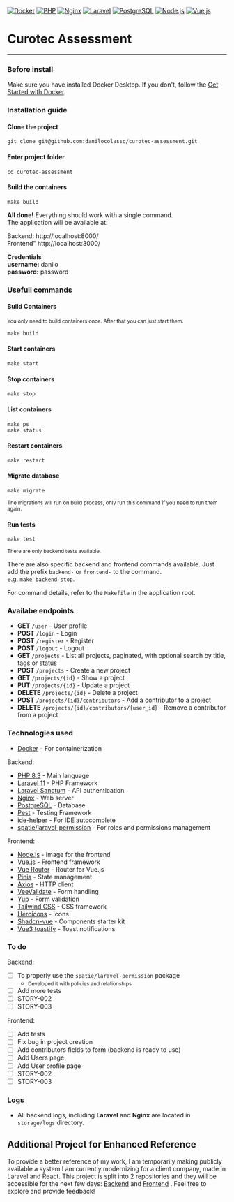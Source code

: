 [![Docker](https://img.shields.io/badge/Docker-27.3-2496ED?logo=docker&logoColor=white)](https://www.docker.com/)
[![PHP](https://img.shields.io/badge/PHP-8.3-777BB4?logo=php&logoColor=white)](https://www.php.net/releases/8.3/en.php)
[![Nginx](https://img.shields.io/badge/Nginx-1.26-269539?logo=nginx&logoColor=white)](https://www.nginx.com/)
[![Laravel](https://img.shields.io/badge/Laravel-11-FF2D20?logo=laravel&logoColor=white)](https://laravel.com/docs/11.x)
[![PostgreSQL](https://img.shields.io/badge/PostgreSQL-15-336791?logo=postgresql&logoColor=white)](https://www.postgresql.org/)
[![Node.js](https://img.shields.io/badge/Node.js-22-339933?logo=node.js&logoColor=white)](https://nodejs.org/)
[![Vue.js](https://img.shields.io/badge/Vue.js-3.5-4FC08D?logo=vue.js&logoColor=white)](https://vuejs.org/)

# Curotec Assessment

---

### Before install
Make sure you have installed Docker Desktop. If you don't, follow the <a href="https://www.docker.com/get-started" target="_blank">Get Started with Docker</a>.

### Installation guide

#### Clone the project
    git clone git@github.com:danilocolasso/curotec-assessment.git

#### Enter project folder
    cd curotec-assessment

#### Build the containers
    make build

**All done!** Everything should work with a single command. \
The application will be available at:

Backend: http://localhost:8000/ \
Frontend" http://localhost:3000/

**Credentials** \
**username:** danilo \
**password:** password

### Usefull commands
#### Build Containers
<sup>You only need to build containers once. After that you can just start them.</sup>

    make build

#### Start containers

    make start

#### Stop containers
    make stop

#### List containers
    make ps
    make status

#### Restart containers
    make restart

#### Migrate database
    make migrate
<sup>The migrations will run on build process, only run this command if you need to run them again.</sup>

#### Run tests
    make test
<sup>There are only backend tests available.</sup>

There are also specific backend and frontend commands available. Just add the prefix `backend-` or `frontend-` to the command. \
e.g. `make backend-stop`.

For command details, refer to the `Makefile` in the application root.

### Availabe endpoints
- **GET** `/user` - User profile
- **POST** `/login` - Login
- **POST** `/register` - Register
- **POST** `/logout` - Logout
- **GET** `/projects` - List all projects, paginated, with optional search by title, tags or status
- **POST** `/projects` - Create a new project
- **GET** `/projects/{id}` - Show a project
- **PUT** `/projects/{id}` - Update a project
- **DELETE** `/projects/{id}` - Delete a project
- **POST** `/projects/{id}/contributors` - Add a contributor to a project
- **DELETE** `/projects/{id}/contributors/{user_id}` - Remove a contributor from a project

### Technologies used
- [Docker](https://www.docker.com/) - For containerization

Backend:
- [PHP 8.3](https://www.php.net/releases/8.3/en.php) - Main language
- [Laravel 11](https://laravel.com/docs/11.x) - PHP Framework
- [Laravel Sanctum](https://laravel.com/docs/11.x/sanctum) - API authentication
- [Nginx](https://www.nginx.com/) - Web server
- [PostgreSQL](https://www.postgresql.org/) - Database
- [Pest](https://pestphp.com/) - Testing Framework
- [ide-helper](https://github.com/barryvdh/laravel-ide-helper) - For IDE autocomplete
- [spatie/laravel-permission](https://github.com/spatie/laravel-permission) - For roles and permissions management

Frontend:
- [Node.js](https://nodejs.org/) - Image for the frontend
- [Vue.js](https://vuejs.org/) - Frontend framework
- [Vue Router](https://router.vuejs.org/) - Router for Vue.js
- [Pinia](https://pinia.vuejs.org/) - State management
- [Axios](https://www.npmjs.com/package/axios) - HTTP client
- [VeeValidate](https://vee-validate.logaretm.com/v4/) - Form handling
- [Yup](https://www.npmjs.com/package/yup) - Form validation
- [Tailwind CSS](https://tailwindcss.com/) - CSS framework
- [Heroicons](https://heroicons.com/) - Icons
- [Shadcn-vue](https://www.shadcn-vue.com/) - Components starter kit
- [Vue3 toastify](https://www.npmjs.com/package/vue3-toastify) - Toast notifications


### To do
Backend:
- [ ] To properly use the `spatie/laravel-permission` package
    - <small>Developed it with policies and relationships</small>
- [ ] Add more tests
- [ ] STORY-002
- [ ] STORY-003

Frontend:
- [ ] Add tests
- [ ] Fix bug in project creation
- [ ] Add contributors fields to form (backend is ready to use)
- [ ] Add Users page
- [ ] Add User profile page
- [ ] STORY-002
- [ ] STORY-003

### Logs
- All backend logs, including **Laravel** and **Nginx** are located in `storage/logs` directory.

## Additional Project for Enhanced Reference
To provide a better reference of my work, I am temporarily making publicly available a system I am currently modernizing for a client company, made in Laravel and React. This project is split into 2 repositories and they will be accessible for the next few days: [Backend](https://github.com/danilocolasso/e60-backend) and [Frontend](https://github.com/danilocolasso/e60-frontend) . Feel free to explore and provide feedback!
